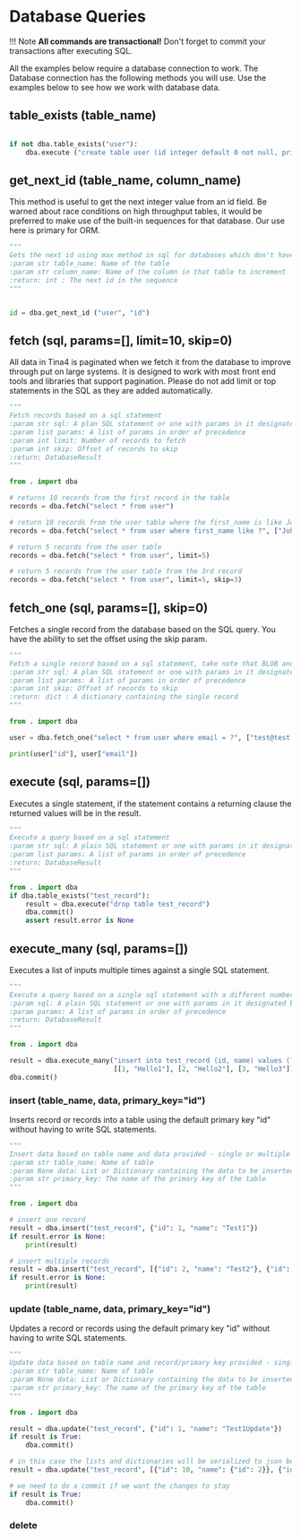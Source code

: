 # Database Queries

!!! Note
    **All commands are transactional!** Don't forget to commit your transactions after executing SQL.

All the examples below require a database connection to work. The Database connection has the following methods you will use.
Use the examples below to see how we work with database data.



## table_exists (table_name)

```python

if not dba.table_exists("user"):
    dba.execute ("create table user (id integer default 0 not null, primary key(id))")

```

## get_next_id (table_name, column_name)

This method is useful to get the next integer value from an id field. Be warned about race conditions on high throughput tables, it would be preferred to make use of the built-in sequences for that database.
Our use here is primary for ORM.

```python
"""
Gets the next id using max method in sql for databases which don't have good sequences
:param str table_name: Name of the table
:param str column_name: Name of the column in that table to increment
:return: int : The next id in the sequence
"""
```

```python

id = dba.get_next_id ("user", "id")

```
## fetch (sql, params=[], limit=10, skip=0)

All data in Tina4 is paginated when we fetch it from the database to improve through put on large systems.  It is designed to work with most
front end tools and libraries that support pagination. Please do not add limit or top statements in the SQL as they are added automatically.

```python
"""
Fetch records based on a sql statement
:param str sql: A plan SQL statement or one with params in it designated by ?
:param list params: A list of params in order of precedence
:param int limit: Number of records to fetch
:param int skip: Offset of records to skip
:return: DatabaseResult
"""
```

```python title="example.py"
from . import dba

# returns 10 records from the first record in the table
records = dba.fetch("select * from user")

# return 10 records from the user table where the first_name is like John
records = dba.fetch("select * from user where first_name like ?", ["John%"])

# return 5 records from the user table
records = dba.fetch("select * from user", limit=5)

# return 5 records from the user table from the 3rd record
records = dba.fetch("select * from user", limit=5, skip=3)
```

## fetch_one (sql, params=[], skip=0)

Fetches a single record from the database based on the SQL query.  You have the ability to set the offset using the skip param.

```python
"""
Fetch a single record based on a sql statement, take note that BLOB and byte record data is converted into base64 automatically
:param str sql: A plan SQL statement or one with params in it designated by ?
:param list params: A list of params in order of precedence
:param int skip: Offset of records to skip
:return: dict : A dictionary containing the single record
"""
```

```python title="example.py"
from . import dba

user = dba.fetch_one("select * from user where email = ?", ["test@test.com"])

print(user["id"], user["email"])
```

## execute (sql, params=[])

Executes a single statement, if the statement contains a returning clause the returned values will be in the result.

```python
"""
Execute a query based on a sql statement
:param str sql: A plain SQL statement or one with params in it designated by ?
:param list params: A list of params in order of precedence
:return: DatabaseResult
"""
```

```python
from . import dba
if dba.table_exists("test_record"):
    result = dba.execute("drop table test_record")
    dba.commit()
    assert result.error is None
```

## execute_many (sql, params=[])

Executes a list of inputs multiple times against a single SQL statement.

```python
"""
Execute a query based on a single sql statement with a different number of params
:param sql: A plain SQL statement or one with params in it designated by ?
:param params: A list of params in order of precedence
:return: DatabaseResult
"""
```

```python
from . import dba

result = dba.execute_many("insert into test_record (id, name) values (?, ?)",
                          [[1, "Hello1"], [2, "Hello2"], [3, "Hello3"]])
dba.commit()
```


### insert (table_name, data, primary_key="id")

Inserts record or records into a table using the default primary key "id" without having to write SQL statements.

```python
"""
Insert data based on table name and data provided - single or multiple records
:param str table_name: Name of table
:param None data: List or Dictionary containing the data to be inserted
:param str primary_key: The name of the primary key of the table
"""
```

```python
from . import dba

# insert one record
result = dba.insert("test_record", {"id": 1, "name": "Test1"})
if result.error is None:    
    print(result)

# insert multiple records    
result = dba.insert("test_record", [{"id": 2, "name": "Test2"}, {"id": 3, "name": "Test2"}])
if result.error is None:
    print(result)    

```

### update (table_name, data, primary_key="id")

Updates a record or records using the default primary key "id" without having to write SQL statements.

```python
"""
Update data based on table name and record/primary key provided - single or multiple records
:param str table_name: Name of table
:param None data: List or Dictionary containing the data to be inserted
:param str primary_key: The name of the primary key of the table
"""
```

```python
from . import dba

result = dba.update("test_record", {"id": 1, "name": "Test1Update"})
if result is True:
    dba.commit()

# in this case the lists and dictionaries will be serialized to json before inserting them
result = dba.update("test_record", [{"id": 10, "name": {"id": 2}}, {"id": 11, "name": ["me1", "myself2", "I3"]}])

# we need to do a commit if we want the changes to stay
if result is True:
    dba.commit()
```

###  delete


